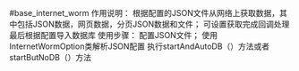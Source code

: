 #base_internet_worm
作用说明：
  根据配置的JSON文件从网络上获取数据，其中包括JSON数据，网页数据，分页JSON数据和文件；
  可设置获取完成回调处理
  最后根据配置导入数据库
使用步骤：
  配置JSON文件；
  使用InternetWormOption类解析JSON配置
  执行startAndAutoDB（）方法或者startButNoDB（）方法
